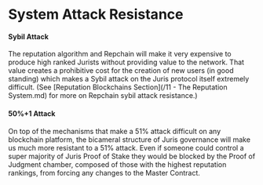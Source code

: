 # System Attack Resistance

#### Sybil Attack

The reputation algorithm and Repchain will make it very expensive to produce high ranked Jurists without providing value to the network. That value creates a prohibitive cost for the creation of new users \(in good standing\) which makes a Sybil attack on the Juris protocol itself extremely difficult. \(See [Reputation Blockchains Section](/11 - The Reputation System.md) for more on Repchain sybil attack resistance.\)

#### 50%+1 Attack

On top of the mechanisms that make a 51% attack difficult on any blockchain platform, the bicameral structure of Juris governance will make us much more resistant to a 51% attack. Even if someone could control a super majority of Juris Proof of Stake they would be blocked by the Proof of Judgment chamber, composed of those with the highest reputation rankings, from forcing any changes to the Master Contract.